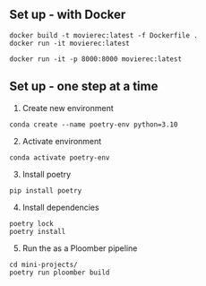 ## Set up - with Docker

```
docker build -t movierec:latest -f Dockerfile .
docker run -it movierec:latest

docker run -it -p 8000:8000 movierec:latest

```

## Set up - one step at a time

1. Create new environment

```
conda create --name poetry-env python=3.10
```

2. Activate environment

``` 
conda activate poetry-env
```

3. Install poetry

```
pip install poetry
```

4. Install dependencies

```
poetry lock
poetry install
```

5. Run the as a Ploomber pipeline

```
cd mini-projects/
poetry run ploomber build
```


